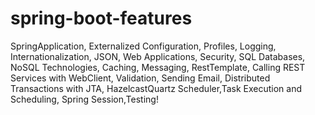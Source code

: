 # spring-boot-features
SpringApplication, Externalized Configuration, Profiles, Logging, Internationalization, JSON, Web Applications, Security, SQL Databases, NoSQL Technologies, Caching, Messaging, RestTemplate, Calling REST Services with WebClient, Validation, Sending Email, Distributed Transactions with JTA, HazelcastQuartz Scheduler,Task Execution and Scheduling, Spring Session,Testing!
